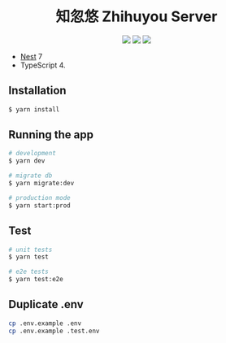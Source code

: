 <h1 align="center">知忽悠 Zhihuyou Server</h1>
<p align='center'>
<a href='https://github.com/zolran-studio/zhihuyou.server/workflows/Unit%20Tests'><img src='https://github.com/zolran-studio/zhihuyou.server/workflows/Unit%20Tests/badge.svg' /></a>
<a href='https://github.com/zolran-studio/zhihuyou.server/workflows/E2E%20Tests'><img src='https://github.com/zolran-studio/zhihuyou.server/workflows/E2E%20Tests/badge.svg' /></a>
<img src="https://codecov.io/gh/zolran-studio/zhihuyou.server/branch/main/graph/badge.svg?token=C3Z7R0E9L3"/>
</p>

- [Nest](https://github.com/nestjs/nest) 7
- TypeScript 4.

## Installation

```bash
$ yarn install
```

## Running the app

```bash
# development
$ yarn dev

# migrate db
$ yarn migrate:dev

# production mode
$ yarn start:prod
```

## Test

```bash
# unit tests
$ yarn test

# e2e tests
$ yarn test:e2e
```

## Duplicate .env
```bash
cp .env.example .env
cp .env.example .test.env
```
